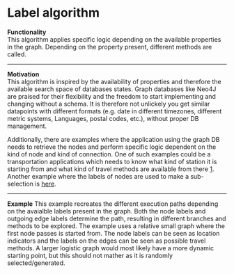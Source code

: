 # Label algorithm
**Functionality** \
This algorithm applies specific logic depending on the available properties in the graph. Depending on the property present, different methods are called.
****

**Motivation** \
This algorithm is inspired by the availability of properties and therefore the available search space of databases states.
Graph databases like Neo4J are praised for their flexibility and the freedom to start implementing and changing without a schema.
It is therefore not unlickely you get similar datapoints with different formats (e.g. date in different timezones, different metric systems, Languages, postal codes, etc.), without proper DB management.

Additionally, there are examples where the application using the graph DB needs to retrieve the nodes and perform specific logic dependent on the kind of node and kind of connection. 
One of such examples could be a transportation applications which needs to know what kind of station it is starting from and what kind of travel methods are available from there [1](https://github.com/CathiaLH/GraphDatabase-CombinedTransportNetwork/blob/main/Res_DataFrames.py).
Another example where the labels of nodes are used to make a sub-selection is [here](https://github.com/grapheco/InteractiveGraph/blob/master/src/main/typescript/mainframe.ts).




****

**Example** 
This example recreates the different execution paths depending on the avaialble labels present in the graph. Both the node labels and outgoing edge labels determine the path, resulting in different branches and methods to be explored.
The example uses a relative small graph where the first node passes is started from. The node labels can be seen as location indicators and the labels on the edges can be seen as possible travel methods. A larger logistic graph would most likely have a more dynamic starting point, but this should not mather as it is randomly selected/generated.

